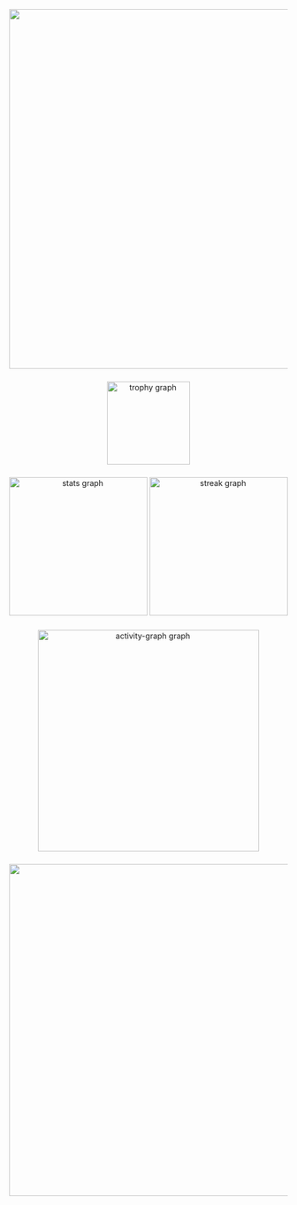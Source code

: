 <div align="center">
  <img height="650" src="https://media3.giphy.com/media/v1.Y2lkPTc5MGI3NjExanhsMWJ2Nm9tZDJxNXBydXplNTI0Y2ppeTU4c21xaXp0aXNtZnI3eSZlcD12MV9pbnRlcm5hbF9naWZfYnlfaWQmY3Q9Zw/8Tnt00vILeGSZCCHgD/giphy.gif"  />
</div>

###

<div align="center">
  <img src="https://github-profile-trophy.vercel.app?username=CyberAlbSecOP&theme=monokai&column=-1&row=1&margin-w=8&margin-h=8&no-bg=false&no-frame=false&order=4" height="150" alt="trophy graph"  />
</div>

###

<div align="center">
  <img src="https://github-readme-stats.vercel.app/api?username=CyberAlbSecOP&hide_title=false&hide_rank=true&show_icons=true&include_all_commits=true&count_private=true&disable_animations=false&theme=monokai&locale=en&hide_border=false&order=1" height="250" alt="stats graph"  />
  <img src="https://streak-stats.demolab.com?user=CyberAlbSecOP&locale=en&mode=daily&theme=monokai&hide_border=false&border_radius=5&order=3" height="250" alt="streak graph"  />
</div>

###

<div align="center">
  <img src="https://github-readme-activity-graph.vercel.app/graph?username=CyberAlbSecOP&radius=16&theme=monokai&area=true&order=5" height="400" alt="activity-graph graph"  />
</div>

###

<div align="center">
  <img height="600" src="https://media2.giphy.com/media/v1.Y2lkPTc5MGI3NjExZno2d3FlcHBkbWt2dm1zeDQ3OGs0MGY4MTljcWltbmJvYXcybGJzbiZlcD12MV9pbnRlcm5hbF9naWZfYnlfaWQmY3Q9Zw/zX5I2mET4t9ixxa2ul/giphy.gif"  />
</div>

###
